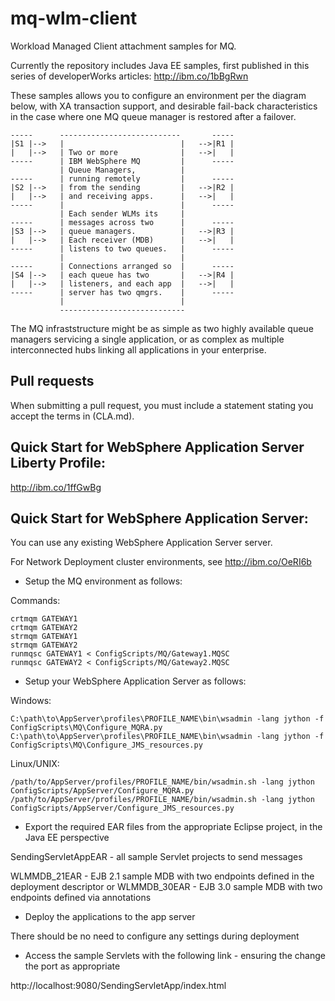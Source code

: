 mq-wlm-client
=============

Workload Managed Client attachment samples for MQ.

Currently the repository includes Java EE samples, first published
in this series of developerWorks articles:
http://ibm.co/1bBgRwn

These samples allows you to configure an environment per the
diagram below, with XA transaction support, and desirable fail-back
characteristics in the case where one MQ queue manager is restored
after a failover.

    -----      ---------------------------       -----
	|S1 |-->   |                          |   -->|R1 |
	|   |-->   | Two or more              |   -->|   |
    -----      | IBM WebSphere MQ         |      -----
               | Queue Managers,          |      
    -----      | running remotely         |      -----
	|S2 |-->   | from the sending         |   -->|R2 |
	|   |-->   | and receiving apps.      |   -->|   |
    -----      |                          |      -----
               | Each sender WLMs its     |      
    -----      | messages across two      |      -----
	|S3 |-->   | queue managers.          |   -->|R3 |
	|   |-->   | Each receiver (MDB)      |   -->|   |
    -----      | listens to two queues.   |      -----
               |                          |      
    -----      | Connections arranged so  |      -----
	|S4 |-->   | each queue has two       |   -->|R4 |
	|   |-->   | listeners, and each app  |   -->|   |
	-----      | server has two qmgrs.    |      -----
               |                          |      
               ----------------------------
               
The MQ infraststructure might be as simple as two highly 
available queue managers servicing a single application,
or as complex as multiple interconnected hubs linking all
applications in your enterprise.

Pull requests
-------------
When submitting a pull request, you must include a statement stating you accept
the terms in (CLA.md).

Quick Start for WebSphere Application Server Liberty Profile:
-------------------------------------------------------------
http://ibm.co/1ffGwBg

Quick Start for WebSphere Application Server:
---------------------------------------------

You can use any existing WebSphere Application Server server.

For Network Deployment cluster environments, see http://ibm.co/OeRI6b

* Setup the MQ environment as follows:

Commands:

    crtmqm GATEWAY1
    crtmqm GATEWAY2
    strmqm GATEWAY1
    strmqm GATEWAY2
    runmqsc GATEWAY1 < ConfigScripts/MQ/Gateway1.MQSC
    runmqsc GATEWAY2 < ConfigScripts/MQ/Gateway2.MQSC

* Setup your WebSphere Application Server as follows:

Windows:

    C:\path\to\AppServer\profiles\PROFILE_NAME\bin\wsadmin -lang jython -f ConfigScripts\MQ\Configure_MQRA.py
	C:\path\to\AppServer\profiles\PROFILE_NAME\bin\wsadmin -lang jython -f ConfigScripts\MQ\Configure_JMS_resources.py
	
Linux/UNIX:

    /path/to/AppServer/profiles/PROFILE_NAME/bin/wsadmin.sh -lang jython ConfigScripts/AppServer/Configure_MQRA.py
    /path/to/AppServer/profiles/PROFILE_NAME/bin/wsadmin.sh -lang jython ConfigScripts/AppServer/Configure_JMS_resources.py

* Export the required EAR files from the appropriate Eclipse project, in the Java EE perspective

SendingServletAppEAR - all sample Servlet projects to send messages

WLMMDB_21EAR - EJB 2.1 sample MDB with two endpoints defined in the deployment descriptor
or
WLMMDB_30EAR - EJB 3.0 sample MDB with two endpoints defined via annotations

* Deploy the applications to the app server

There should be no need to configure any settings during deployment

* Access the sample Servlets with the following link - ensuring the change the port as appropriate

http://localhost:9080/SendingServletApp/index.html
